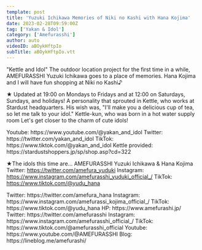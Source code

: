 ```yaml
---
template: post
title: 'Yuzuki Ichikawa Memories of Niki no Kashi with Hana Kojima'
date: 2023-02-28T09:59:00Z
tag: ['Yakan & Idol']
category: ['Amefurasshi']
author: auto 
videoID: aBOykHftpIo
subTitle: aBOykHftpIo.vtt
---
```

"Kettle and Idol" The outdoor location project for the first time in a while,
AMEFURASSHI Yuzuki Ichikawa goes to a place of memories.
Hana Kojima and I will have fun shopping at Niki no Kashi♪

★ Updated at 19:00 on Mondays to Fridays and at 12:00 on Saturdays, Sundays, and holidays!
A personality that sprouted in Kettle, who works at Stardust headquarters.
His wish was, "I'll make you a delicious cup of tea, so let me talk to your idol."
Kettle-kun, who was born in a hot water supply room
Let's get closer to the charm of cute idols!

<Kettle and Idol>
Youtube: https://www.youtube.com/@yakan_and_idol
Twitter: https://twitter.com/yakan_and_idol
TikTok: https://www.tiktok.com/@yakan_and_idol
Kettle provided: https://stardustshoppers.jp/sp/shop.asp?cd=322

★The idols this time are... AMEFURASSHI Yuzuki Ichikawa & Hana Kojima
<Yuzuki Ichikawa>
Twitter: https://twitter.com/amefura_yuduki
Instagram: https://www.instagram.com/amefurasshi_yuduki_official_/
TikTok: https://www.tiktok.com/@yudu_hana

<Hana Kojima>
Twitter: https://twitter.com/amefura_hana
Instagram: https://www.instagram.com/amefurassi_kojima_official_/
TikTok: https://www.tiktok.com/@yudu_hana

<AMEFURASSHI>
HP: https://www.amefurashi.jp/
Twitter: https://twitter.com/amefurasshi
Instagram: https://www.instagram.com/amefurasshi_official_/
TikTok: https://www.tiktok.com/@amefurasshi_official
Youtube: https://www.youtube.com/@AMEFURASSHI
Blog: https://lineblog.me/amefurashi/